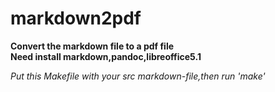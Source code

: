 # markdown2pdf
  

__Convert the markdown file to a pdf file__  
__Need install markdown,pandoc,libreoffice5.1__  
  
  _Put this Makefile with your src markdown-file,then run 'make'_
